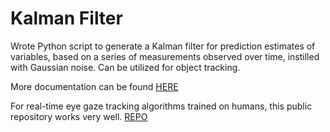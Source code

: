 # Kalman Filter

Wrote Python script to generate a Kalman filter for prediction estimates of variables, based on a series of measurements observed over time, 
instilled with Gaussian noise. Can be utilized for object tracking.

More documentation can be found [HERE](https://www.notion.so/Marmoset-Machine-Vision-Research-Documentation-78cda1797fc14cf0abad1a8d26058693?pvs=4)

For real-time eye gaze tracking algorithms trained on humans, this public repository works very well. [REPO](https://github.com/antoinelame/GazeTracking.git)
